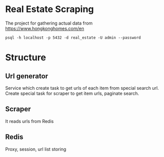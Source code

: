 # Real Estate Scraping

The project for gathering actual data from https://www.hongkonghomes.com/en

`psql -h localhost -p 5432 -d real_estate -U admin --password`

# Structure
## Url generator
Service which create task to get urls of each item from special search url.
Create special task for scraper to get item urls, paginate search.

## Scraper
It reads urls from Redis

## Redis
Proxy, session, url list storing
